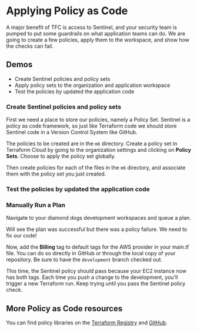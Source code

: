 # Applying Policy as Code

A major benefit of TFC is access to Sentinel, and your security team is pumped to put some guardrails on what application teams can do. We are going to create a few policies, apply them to the workspace, and show how the checks can fail.

## Demos

- Create Sentinel policies and policy sets
- Apply policy sets to the organization and application workspace
- Test the policies by updated the application code

### Create Sentinel policies and policy sets

First we need a place to store our policies, namely a Policy Set. Sentinel is a policy as code framework, so just like Terraform code we should store Sentinel code in a Version Control System like GitHub.

The policies to be created are in the `m6` directory. Create a policy set in Terraform Cloud by going to the organization settings and clicking on **Policy Sets**. Choose to apply the policy set globally.

Then create policies for each of the files in the `m6` directory, and associate them with the policy set you just created.

### Test the policies by updated the application code

### Manually Run a Plan

Navigate to your diamond dogs development workspaces and queue a plan.

Will see the plan was successful but there was a policy failure. We need to fix our code!

Now, add the **Billing** tag to default tags for the AWS provider in your main.tf file. You can do so directly in GitHub or through the local copy of your repository. Be sure to have the `development` branch checked out.

This time, the Sentinel policy should pass because your EC2 instance now has both tags. Each time you push a change to the development, you'll trigger a new Terraform run. Keep trying until you pass the Sentinel policy check.

## More Policy as Code resources

You can find policy libraries on the [Terraform Registry](https://registry.terraform.io/browse/policies) and [GitHub](https://github.com/hashicorp/terraform-sentinel-policies).
